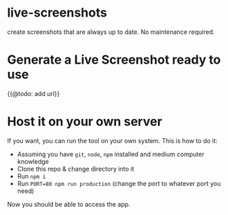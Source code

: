 # live-screenshots

create screenshots that are always up to date. No maintenance required.

# Generate a Live Screenshot ready to use

{{@todo: add url}}

# Host it on your own server

If you want, you can run the tool on your own system. This is how to do it:

- Assuming you have `git`, `node`, `npm` installed and medium computer knowledge
- Clone this repo & change directory into it
- Run `npm i`
- Run `PORT=80 npm run production` (change the port to whatever port you need)

Now you should be able to access the app.
